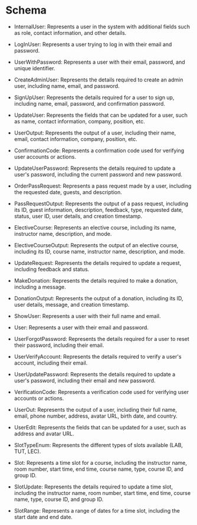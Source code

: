 # Schema

- InternalUser: Represents a user in the system with additional fields such as role, contact information, and other details.
- LogInUser: Represents a user trying to log in with their email and password.
- UserWithPassword: Represents a user with their email, password, and unique identifier.
- CreateAdminUser: Represents the details required to create an admin user, including name, email, and password.
- SignUpUser: Represents the details required for a user to sign up, including name, email, password, and confirmation password.
- UpdateUser: Represents the fields that can be updated for a user, such as name, contact information, company, position, etc.
- UserOutput: Represents the output of a user, including their name, email, contact information, company, position, etc.
- ConfirmationCode: Represents a confirmation code used for verifying user accounts or actions.
- UpdateUserPassword: Represents the details required to update a user's password, including the current password and new password.

- OrderPassRequest: Represents a pass request made by a user, including the requested date, guests, and description.
- PassRequestOutput: Represents the output of a pass request, including its ID, guest information, description, feedback, type, requested date, status, user ID, user details, and creation timestamp.
- ElectiveCourse: Represents an elective course, including its name, instructor name, description, and mode.
- ElectiveCourseOutput: Represents the output of an elective course, including its ID, course name, instructor name, description, and mode.
- UpdateRequest: Represents the details required to update a request, including feedback and status.
- MakeDonation: Represents the details required to make a donation, including a message.
- DonationOutput: Represents the output of a donation, including its ID, user details, message, and creation timestamp.
- ShowUser: Represents a user with their full name and email.
- User: Represents a user with their email and password.
- UserForgotPassword: Represents the details required for a user to reset their password, including their email.
- UserVerifyAccount: Represents the details required to verify a user's account, including their email.
- UserUpdatePassword: Represents the details required to update a user's password, including their email and new password.
- VerificationCode: Represents a verification code used for verifying user accounts or actions.
- UserOut: Represents the output of a user, including their full name, email, phone number, address, avatar URL, birth date, and country.
- UserEdit: Represents the fields that can be updated for a user, such as address and avatar URL.
- SlotTypeEnum: Represents the different types of slots available (LAB, TUT, LEC).
- Slot: Represents a time slot for a course, including the instructor name, room number, start time, end time, course name, type, course ID, and group ID.
- SlotUpdate: Represents the details required to update a time slot, including the instructor name, room number, start time, end time, course name, type, course ID, and group ID.
- SlotRange: Represents a range of dates for a time slot, including the start date and end date.